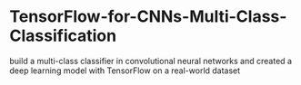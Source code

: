 # TensorFlow-for-CNNs-Multi-Class-Classification
build a multi-class classifier in convolutional neural networks and created a deep learning model with TensorFlow on a real-world dataset
